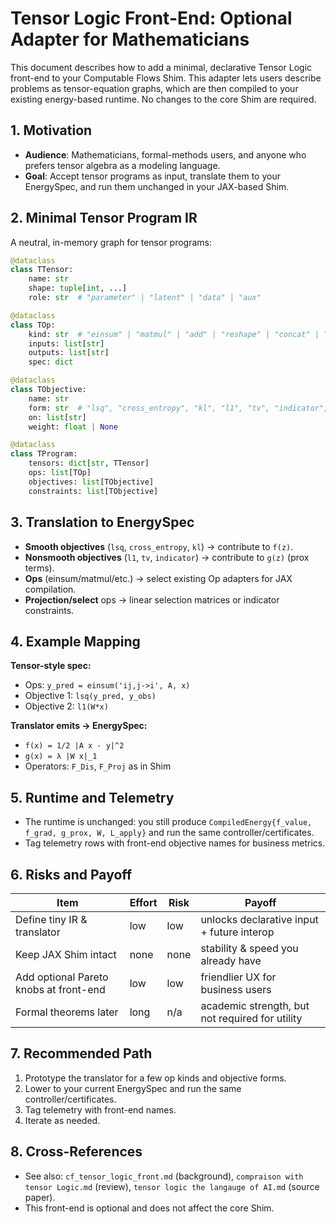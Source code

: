 # Tensor Logic Front-End: Optional Adapter for Mathematicians

This document describes how to add a minimal, declarative Tensor Logic front-end to your Computable Flows Shim. This adapter lets users describe problems as tensor-equation graphs, which are then compiled to your existing energy-based runtime. No changes to the core Shim are required.

## 1. Motivation
- **Audience**: Mathematicians, formal-methods users, and anyone who prefers tensor algebra as a modeling language.
- **Goal**: Accept tensor programs as input, translate them to your EnergySpec, and run them unchanged in your JAX-based Shim.

## 2. Minimal Tensor Program IR
A neutral, in-memory graph for tensor programs:

```python
@dataclass
class TTensor:
    name: str
    shape: tuple[int, ...]
    role: str  # "parameter" | "latent" | "data" | "aux"

@dataclass
class TOp:
    kind: str  # "einsum" | "matmul" | "add" | "reshape" | "concat" | "select" | "project"
    inputs: list[str]
    outputs: list[str]
    spec: dict

@dataclass
class TObjective:
    name: str
    form: str  # "lsq", "cross_entropy", "kl", "l1", "tv", "indicator", "custom"
    on: list[str]
    weight: float | None

@dataclass
class TProgram:
    tensors: dict[str, TTensor]
    ops: list[TOp]
    objectives: list[TObjective]
    constraints: list[TObjective]
```

## 3. Translation to EnergySpec
- **Smooth objectives** (`lsq`, `cross_entropy`, `kl`) → contribute to `f(z)`.
- **Nonsmooth objectives** (`l1`, `tv`, `indicator`) → contribute to `g(z)` (prox terms).
- **Ops** (einsum/matmul/etc.) → select existing Op adapters for JAX compilation.
- **Projection/select** ops → linear selection matrices or indicator constraints.

## 4. Example Mapping
**Tensor-style spec:**
- Ops: `y_pred = einsum('ij,j->i', A, x)`
- Objective 1: `lsq(y_pred, y_obs)`
- Objective 2: `l1(W*x)`

**Translator emits → EnergySpec:**
- `f(x) = 1/2 |A x - y|^2`
- `g(x) = λ |W x|_1`
- Operators: `F_Dis`, `F_Proj` as in Shim

## 5. Runtime and Telemetry
- The runtime is unchanged: you still produce `CompiledEnergy{f_value, f_grad, g_prox, W, L_apply}` and run the same controller/certificates.
- Tag telemetry rows with front-end objective names for business metrics.

## 6. Risks and Payoff
| Item                                   | Effort | Risk | Payoff                                          |
| -------------------------------------- | ------ | ---- | ----------------------------------------------- |
| Define tiny IR & translator            | low    | low  | unlocks declarative input + future interop      |
| Keep JAX Shim intact                   | none   | none | stability & speed you already have              |
| Add optional Pareto knobs at front-end | low    | low  | friendlier UX for business users                |
| Formal theorems later                  | long   | n/a  | academic strength, but not required for utility |

## 7. Recommended Path
1. Prototype the translator for a few op kinds and objective forms.
2. Lower to your current EnergySpec and run the same controller/certificates.
3. Tag telemetry with front-end names.
4. Iterate as needed.

## 8. Cross-References
- See also: `cf_tensor_logic_front.md` (background), `compraison with tensor Logic.md` (review), `tensor logic the langauge of AI.md` (source paper).
- This front-end is optional and does not affect the core Shim.
